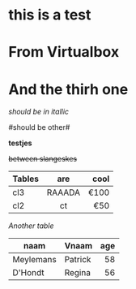 this is a test
===
From Virtualbox
==
And the thirh one
=

*should be in itallic* 

#should be other#

**testjes**

~~between slangeskes~~

| Tables | are | cool|
| -------|:---:| ---:|
| cl3    | RAAADA  | €100|
| cl2    | ct  | €50 |

*Another table*

| naam | Vnaam | age|
| ----| ---| ----:|
| Meylemans|Patrick|58|
|D'Hondt|Regina|56|
